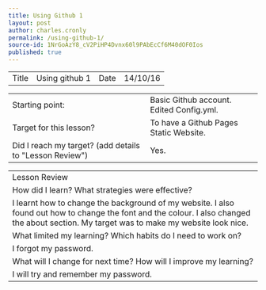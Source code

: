 ```yaml
---
title: Using Github 1
layout: post
author: charles.cronly
permalink: /using-github-1/
source-id: 1NrGoAzY8_cV2PiHP4Dvnx60l9PAbEcCf6M40dOF0Ios
published: true
---
```

<table>
  <tr>
    <td>Title</td>
    <td>Using github 1</td>
    <td>Date</td>
    <td>14/10/16</td>
  </tr>
</table>


<table>
  <tr>
    <td>Starting point:</td>
    <td>Basic Github account. Edited Config.yml.</td>
  </tr>
  <tr>
    <td>Target for this lesson?</td>
    <td>To have a Github Pages Static Website.</td>
  </tr>
  <tr>
    <td>Did I reach my target? 
(add details to "Lesson Review")</td>
    <td>Yes.</td>
  </tr>
</table>


<table>
  <tr>
    <td>Lesson Review</td>
  </tr>
  <tr>
    <td>How did I learn? What strategies were effective? </td>
  </tr>
  <tr>
    <td>I learnt how to change the background of my website. I also found out how to change the font and the colour. I also changed the about section. My target was to make my website look nice.</td>
  </tr>
  <tr>
    <td>What limited my learning? Which habits do I need to work on? </td>
  </tr>
  <tr>
    <td>I forgot my password.</td>
  </tr>
  <tr>
    <td>What will I change for next time? How will I improve my learning?</td>
  </tr>
  <tr>
    <td>I will try and remember my password.</td>
  </tr>
</table>


